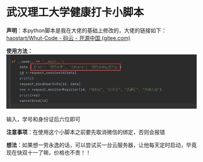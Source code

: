 # 武汉理工大学健康打卡小脚本

**声明**：本python脚本是我在大佬的基础上修改的，大佬的链接如下：[haostart/Whut-Code - 码云 - 开源中国 (gitee.com)](https://gitee.com/haostart/whut-code?_from=gitee_search)

**使用方法：**![image-20211031114922862](image-20211031114922862.png)

输入，学号和身份证后六位即可

**注意事项**：在使用这个小脚本之前要先取消微信的绑定，否则会报错

**想法**：如果想一劳永逸的话，可以尝试买一台云服务器，让他每天定时启动，毕竟现在快双十一了嘛，价格也不贵！！

